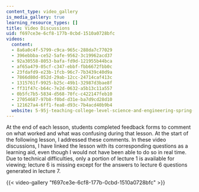 ```yaml
---
content_type: video_gallery
is_media_gallery: true
learning_resource_types: []
title: Video Discussions
uid: f697ce3e-6cf8-177b-0cbd-1510a0728bfc
videos:
  content:
  - 8a6a0c4f-5799-c9ca-965c-288da7c77029
  - 396ebbba-ce52-5afe-9562-3c19962acd37
  - 92a30558-8053-bafa-fd9d-121955b44bca
  - af65a479-05cf-c347-ebbf-fbb6672fbb0c
  - 23fdafd9-e23b-1fcb-96c7-7b3439c40d9a
  - 7866d80d-052d-29ab-12cc-24714caf413c
  - 1315761f-9925-b25c-49b1-32987d3bae8f
  - ff31f47c-b64c-7e2d-0632-a5b13c11a557
  - 0b5fc7b5-5834-d568-70fc-c422147feb10
  - 27054687-97b8-f0bd-d31e-ba7d9cd28d10
  - 121627a4-6ff1-fea8-d93c-7b4acd40b9b4
  website: 5-95j-teaching-college-level-science-and-engineering-spring-2009
---
```


At the end of each lesson, students completed feedback forms to comment on what worked and what was confusing during that lesson. At the start of the following lesson, I addressed these comments. In these video discussions, I have linked the lesson with its corresponding questions as a learning aid, even though I would not have been able to do so in real time. Due to technical difficulties, only a portion of lecture 1 is available for viewing; lecture 6 is missing except for the answers to lecture 6 questions generated in lecture 7.

{{< video-gallery "f697ce3e-6cf8-177b-0cbd-1510a0728bfc" >}}

